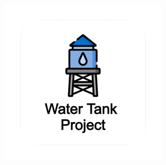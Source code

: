 <p align="center">
<img src="https://github.com/SEUintern/ESP32_Water_Tank_Control/blob/main/Supportive%20Images/App_Logo.png?raw=true">
</p>
